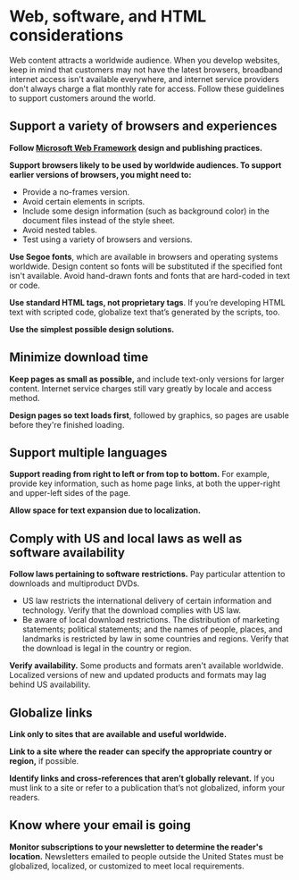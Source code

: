 # Web, software, and HTML considerations

Web content attracts a worldwide audience. When you develop websites, keep in mind that customers may not have the latest browsers, broadband
internet access isn't available everywhere, and internet service
providers don't always charge a flat monthly rate for access. Follow these guidelines to support customers around the world.

## Support a variety of browsers and experiences

**Follow [Microsoft Web Framework](http://www.getmwf.com/) design and publishing practices.**

**Support browsers likely to be used by worldwide audiences. To support earlier versions of browsers, you might need to:**

  - Provide a no-frames version. 
  - Avoid certain elements in scripts. 
  - Include some design information (such as background color) in the document files instead of the style sheet. 
  - Avoid nested tables.
  - Test using a variety of browsers and versions. 

**Use Segoe fonts**,
which are available in browsers and operating systems worldwide. Design
content so fonts will be substituted if the specified font isn't
available. Avoid hand-drawn fonts and fonts that are hard-coded in text or code.

**Use standard HTML tags, not proprietary tags**. If you’re developing HTML text with scripted code, globalize text that’s generated by the scripts, too.

**Use the simplest possible design solutions.**

## Minimize download time

**Keep pages as small as possible,**
and include text-only versions for larger content. Internet service
charges still vary greatly by locale and access method.

**Design pages so text loads first**, followed by graphics, so pages are usable before they're finished loading. 

## Support multiple languages

**Support reading from right to left or from top to bottom.**
For example, provide key information, such as home
page links, at both the upper-right and upper-left sides of the
page. 

**Allow space for text expansion due to localization.**

## Comply with US and local laws as well as software availability

**Follow laws pertaining to software restrictions.** Pay particular attention to downloads and multiproduct DVDs. 

  - US
    law restricts the international delivery of certain
    information and technology. Verify that the download complies with
    US law.
  - Be
    aware of local download restrictions. The distribution of
    marketing statements; political statements; and the names of people,
    places, and landmarks is restricted by law in some countries and
    regions. Verify that the download is legal in the country or
    region.

**Verify availability.**
Some products and formats aren't available worldwide.
Localized versions of new and updated products and formats may lag
behind US availability. 

## Globalize links

**Link only to sites that are available and useful worldwide.**

**Link to a site where the reader can specify the appropriate country or region,** if possible.

**Identify links and cross-references that aren’t globally relevant.** If you must link to a site or refer to a publication that’s not globalized, inform your readers.

## Know where your email is going

**Monitor subscriptions to your newsletter to determine the reader's location.**
Newsletters emailed to people outside the United States must
be globalized, localized, or customized to meet local
requirements.
